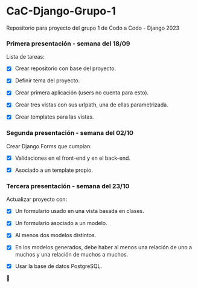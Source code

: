 # CaC-Django-Grupo-1
Repositorio para proyecto del grupo 1 de Codo a Codo - Django 2023



### Primera presentación - semana del 18/09

Lista de tareas:

- [x] Crear repositorio con base del proyecto.

- [x] Definir tema del proyecto.

- [x] Crear primera aplicación (users no cuenta para esto).

- [x] Crear tres vistas con sus urlpath, una de ellas parametrizada.

- [x] Crear templates para las vistas.



### Segunda presentación - semana del 02/10

Crear Django Forms que cumplan:

- [x] Validaciones en el front-end y en el back-end.

- [x] Asociado a un template propio.



### Tercera presentación - semana del 23/10

Actualizar proyecto con:

- [x] Un formulario usado en una vista basada en clases.

- [x] Un formulario asociado a un modelo.

- [x] Al menos dos modelos distintos.

- [x] En los modelos generados, debe haber al menos una relación de uno a muchos y una relación de muchos a muchos.

- [x] Usar la base de datos PostgreSQL.

:tada: